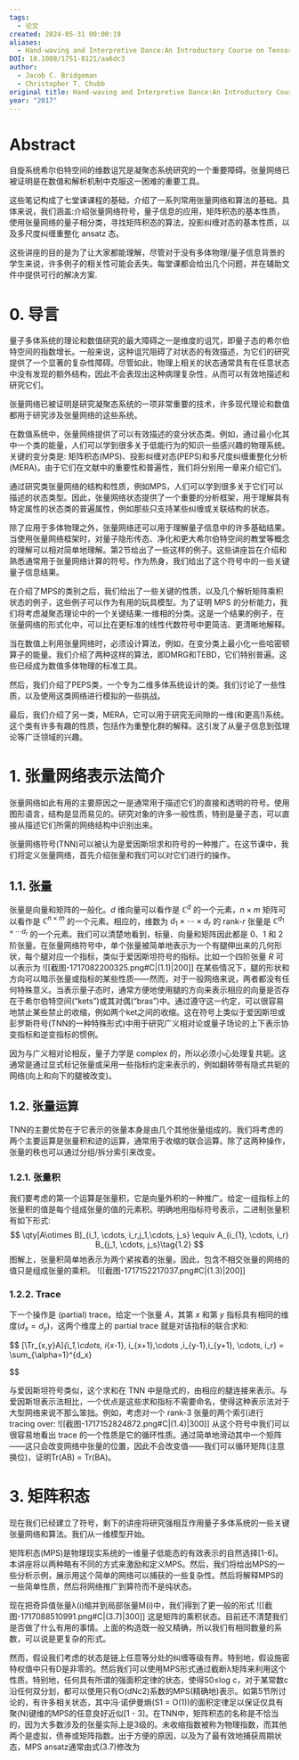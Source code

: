 ```yaml
---
tags:
  - 论文
created: 2024-05-31 00:00:19
aliases:
  - Hand-waving and Interpretive Dance:An Introductory Course on Tensor Networks_Bridgeman
DOI: 10.1088/1751-8121/aa6dc3
author:
  - Jacob C. Bridgeman
  - Christopher T. Chubb
original title: Hand-waving and Interpretive Dance:An Introductory Course on Tensor Networks
year: "2017"
---
```


# Abstract

自旋系统希尔伯特空间的维数诅咒是凝聚态系统研究的一个重要障碍。张量网络已被证明是在数值和解析机制中克服这一困难的重要工具。

这些笔记构成了七堂课课程的基础，介绍了一系列常用张量网络和算法的基础。具体来说，我们涵盖:介绍张量网络符号，量子信息的应用，矩阵积态的基本性质，使用张量网络的量子相分类，寻找矩阵积态的算法，投影纠缠对态的基本性质，以及多尺度纠缠重整化 ansatz 态。

这些讲座的目的是为了让大家都能理解，尽管对于没有多体物理/量子信息背景的学生来说，许多例子的相关性可能会丢失。每堂课都会给出几个问题，并在辅助文件中提供可行的解决方案.

# 0. 导言

量子多体系统的理论和数值研究的最大障碍之一是维度的诅咒，即量子态的希尔伯特空间的指数增长。一般来说，这种诅咒阻碍了对状态的有效描述，为它们的研究提供了一个显著的复杂性障碍。尽管如此，物理上相关的状态通常具有在任意状态中没有发现的额外结构，因此不会表现出这种病理复杂性，从而可以有效地描述和研究它们。

张量网络已被证明是研究凝聚态系统的一项非常重要的技术，许多现代理论和数值都用于研究涉及张量网络的这些系统。

在数值系统中，张量网络提供了可以有效描述的变分状态类。例如，通过最小化其中一个类的能量，人们可以学到很多关于低能行为的知识一些感兴趣的物理系统。关键的变分类是: 矩阵积态(MPS)、投影纠缠对态(PEPS)和多尺度纠缠重整化分析(MERA)。由于它们在文献中的重要性和普遍性，我们将分别用一章来介绍它们。

通过研究类张量网络的结构和性质，例如MPS，人们可以学到很多关于它们可以描述的状态类型。因此，张量网络状态提供了一个重要的分析框架，用于理解具有特定属性的状态类的普遍属性，例如那些只支持某些纠缠或关联结构的状态。

除了应用于多体物理之外，张量网络还可以用于理解量子信息中的许多基础结果。当使用张量网络框架时，对量子隐形传态、净化和更大希尔伯特空间的教堂等概念的理解可以相对简单地理解。第2节给出了一些这样的例子。这些讲座旨在介绍和熟悉通常用于张量网络计算的符号。作为热身，我们给出了这个符号中的一些关键量子信息结果。

在介绍了MPS的类别之后，我们给出了一些关键的性质，以及几个解析矩阵乘积状态的例子，这些例子可以作为有用的玩具模型。为了证明 MPS 的分析能力，我们将考虑凝聚态理论中的一个关键结果:一维相的分类。这是一个结果的例子，在张量网络的形式化中，可以比在更标准的线性代数符号中更简洁、更清晰地解释。

当在数值上利用张量网络时，必须设计算法，例如，在变分类上最小化一些哈密顿算子的能量。我们介绍了两种这样的算法，即DMRG和TEBD，它们特别普遍。这些已经成为数值多体物理的标准工具。

然后，我们介绍了PEPS类，一个专为二维多体系统设计的类。我们讨论了一些性质，以及使用这类网络进行模拟的一些挑战。

最后，我们介绍了另一类，MERA，它可以用于研究无间隙的一维(和更高!)系统。这个类有许多有趣的性质，包括作为重整化群的解释。这引发了从量子信息到弦理论等广泛领域的兴趣。

# 1. 张量网络表示法简介

张量网络如此有用的主要原因之一是通常用于描述它们的直接和透明的符号。使用图形语言，结构是显而易见的。研究对象的许多一般性质，特别是量子态，可以直接从描述它们所需的网络结构中识别出来。

张量网络符号(TNN)可以被认为是爱因斯坦求和符号的一种推广。在这节课中，我们将定义张量网络，首先介绍张量和我们可以对它们进行的操作。

## 1.1. 张量
张量是向量和矩阵的一般化。$d$ 维向量可以看作是 $\mathbb{C}^d$ 的一个元素，$n \times m$ 矩阵可以看作是 $\mathbb{C}^{n \times m}$ 的一个元素。相应的，维数为 $d_1 \times \cdots \times d_r$ 的 rank-$r$ 张量是 $\mathbb{C}^{d_1 \times \cdots d_r}$ 的一个元素。我们可以清楚地看到，标量、向量和矩阵因此都是 $0$、$1$ 和 $2$ 阶张量。在张量网络符号中，单个张量被简单地表示为一个有腿伸出来的几何形状，每个腿对应一个指标，类似于爱因斯坦符号的指标。比如一个四阶张量 $R$ 可以表示为
![[截图-1717082200325.png#C|(1.1)|200]]
在某些情况下，腿的形状和方向可以暗示张量或指标的某些性质——然而，对于一般网络来说，两者都没有任何特殊意义。当表示量子态时，通常方便地使用腿的方向来表示相应的向量是否存在于希尔伯特空间(“kets”)或其对偶(“bras”)中。通过遵守这一约定，可以很容易地禁止某些禁止的收缩，例如两个ket之间的收缩。这在符号上类似于爱因斯坦或彭罗斯符号(TNN的一种特殊形式)中用于研究广义相对论或量子场论的上下表示协变指标和逆变指标的惯例。

因为与广义相对论相反，量子力学是 complex 的，所以必须小心处理复共轭。这通常是通过显式标记张量或采用一些指标约定来表示的，例如翻转带有隐式共轭的网络(向上和向下的腿被改变)。

## 1.2. 张量运算

TNN的主要优势在于它表示的张量本身是由几个其他张量组成的。我们将考虑的两个主要运算是张量积和迹的运算，通常用于收缩的联合运算。除了这两种操作，张量的秩也可以通过分组/拆分索引来改变。

### 1.2.1. 张量积

我们要考虑的第一个运算是张量积，它是向量外积的一种推广。给定一组指标上的张量积的值是每个组成张量的值的元素积。明确地用指标符号表示，二进制张量积有如下形式:
$$
\qty[A\otimes B]_{i_1, \cdots, i_r,j_1,\cdots, j_s} \equiv A_{i_{1}, \cdots, i_r} B_{j_1, \cdots, j_s}\tag{1.2}
$$
图解上，张量积简单地表示为两个紧挨着的张量。因此，包含不相交张量的网络的值只是组成张量的乘积。
![[截图-1717152217037.png#C|(1.3)|200]]
### 1.2.2. Trace
下一个操作是 (partial) trace。给定一个张量 $A$，其第 $x$ 和第 $y$ 指标具有相同的维度($d_x = d_y$)，这两个维度上的 partial trace 就是对该指标的联合求和:

$$
[\Tr_{x,y}A]_{i_1,\cdots, i_{x-1}, i_{x+1},\cdots
,i_{y-1},i_{y+1}, \cdots, i_r}
= \sum_{\alpha=1}^{d_x}

$$

与爱因斯坦符号类似，这个求和在 TNN 中是隐式的，由相应的腿连接来表示。与爱因斯坦表示法相比，一个优点是这些求和指标不需要命名，使得这种表示法对于大型网络来说不那么笨拙。例如，考虑对一个 rank-3 张量的两个索引进行 tracing over:
![[截图-1717152824872.png#C|(1.4)|300]]
从这个符号中我们可以很容易地看出 trace 的一个性质是它的循环性质。通过简单地滑动其中一个矩阵——这只会改变网络中张量的位置，因此不会改变值——我们可以循环矩阵(注意换位)，证明Tr(AB) = Tr(BA)。



# 3. 矩阵积态

现在我们已经建立了符号，剩下的讲座将研究强相互作用量子多体系统的一些关键张量网络和算法。我们从一维模型开始。

矩阵积态(MPS)是物理现实系统的一维量子低能态的有效表示的自然选择[1-6]。本讲座将以两种略有不同的方式来激励和定义MPS。然后，我们将给出MPS的一些分析示例，展示用这个简单的网络可以捕获的一些复杂性。然后将解释MPS的一些简单性质，然后将网络推广到算符而不是纯状态。

现在把奇异值张量λ(i)缩并到局部张量M(i)中，我们得到了更一般的形式
![[截图-1717088510991.png#C|(3.7)|300]]
这是矩阵的乘积状态。目前还不清楚我们是否做了什么有用的事情。上面的构造既一般又精确，所以我们有相同数量的系数，可以说是更复杂的形式。

然而，假设我们考虑的状态是链上任意等分处的纠缠等级有界。特别地，假设施密特权值中只有D是非零的。然后我们可以使用MPS形式通过截断λ矩阵来利用这个性质。特别地，任何具有所谓的强面积定律的状态，使得S0≤log c，对于某常数c沿任何双分划，都可以使用只有O(dNc2)系数的MPS(精确地)表示。如第5节所讨论的，有许多相关状态，其中冯·诺伊曼熵(S1 = O(1))的面积定律足以保证仅具有聚(N)键维的MPS的任意良好近似[1 - 3]。在TNN中，矩阵积态的名称是不恰当的，因为大多数涉及的张量实际上是3级的。未收缩指数被称为物理指数，而其他两个是虚拟，债券或矩阵指数。出于方便的原因，以及为了最有效地捕获周期状态，MPS ansatz通常由式(3.7)修改为